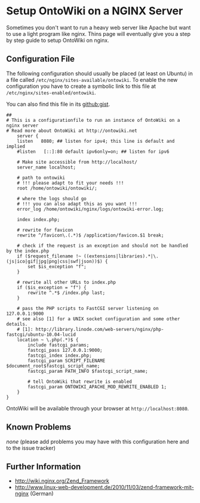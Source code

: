 # Setup OntoWiki on a NGINX Server
Sometimes you don't want to run a heavy web server like Apache but want to use a light program like nginx. Thins page will eventually give you a step by step guide to setup OntoWiki on nginx.

## Configuration File
The following configuration should usually be placed (at least on Ubuntu) in a file called `/etc/nginx/sites-available/ontowiki`. To enable the new configuration you have to create a symbolic link to this file at `/etc/nginx/sites-enabled/ontowiki`.

You can also find this file in its [github:gist](https://gist.github.com/3739707).

    ##
    # This is a configurationfile to run an instance of OntoWiki on a nginx server
    # Read more about OntoWiki at http://ontowiki.net
        server {
        listen   8080; ## listen for ipv4; this line is default and implied
        #listen   [::]:80 default ipv6only=on; ## listen for ipv6
    
        # Make site accessible from http://localhost/
        server_name localhost;
    
        # path to ontowiki
        # !!! please adapt to fit your needs !!!
        root /home/ontowiki/ontowiki/;
    
        # where the logs should go
        # !!! you can also adapt this as you want !!!
        error_log /home/ontowiki/nginx/logs/ontowiki-error.log;
    
        index index.php;
    
        # rewrite for favicon
        rewrite ^/favicon\.(.*)$ /application/favicon.$1 break;
    
        # check if the request is an exception and should not be handled by the index.php
        if ($request_filename !~ ((extensions|libraries).*|\.(js|ico|gif|jpg|png|css|swf|json))$) {
            set $is_exception "f";
        }
    
        # rewrite all other URLs to index.php
        if ($is_exception = "f") {
            rewrite ^.*$ /index.php last;
        }
    
        # pass the PHP scripts to FastCGI server listening on 127.0.0.1:9000
        # see also [1] for a UNIX socket configuration and some other details.
        # [1]: http://library.linode.com/web-servers/nginx/php-fastcgi/ubuntu-10.04-lucid
        location ~ \.php(.*)$ {
            include fastcgi_params;
            fastcgi_pass 127.0.0.1:9000;
            fastcgi_index index.php;
            fastcgi_param SCRIPT_FILENAME $document_root$fastcgi_script_name;
            fastcgi_param PATH_INFO $fastcgi_script_name;
    
            # tell OntoWiki that rewrite is enabled
            fastcgi_param ONTOWIKI_APACHE_MOD_REWRITE_ENABLED 1;
        }
    }

OntoWiki will be available through your browser at `http://localhost:8080`.

## Known Problems
_none_
(please add problems you may have with this configuration here and to the issue tracker)

## Further Information
* http://wiki.nginx.org/Zend_Framework
* http://www.linux-web-development.de/2010/11/03/zend-framework-mit-nginx (German)